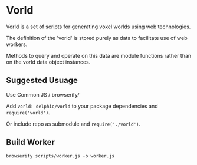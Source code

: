 # Vorld

Vorld is a set of scripts for generating voxel worlds using web technologies.

The definition of the 'vorld' is stored purely as data to facilitate use of web workers. 

Methods to query and operate on this data are module functions rather than on the vorld data object instances.

## Suggested Usuage
Use Common JS / browserify/

Add `vorld: delphic/vorld` to your package dependencies and `require('vorld')`.

Or include repo as submodule and `require('./vorld')`.

## Build Worker
`browserify scripts/worker.js -o worker.js`